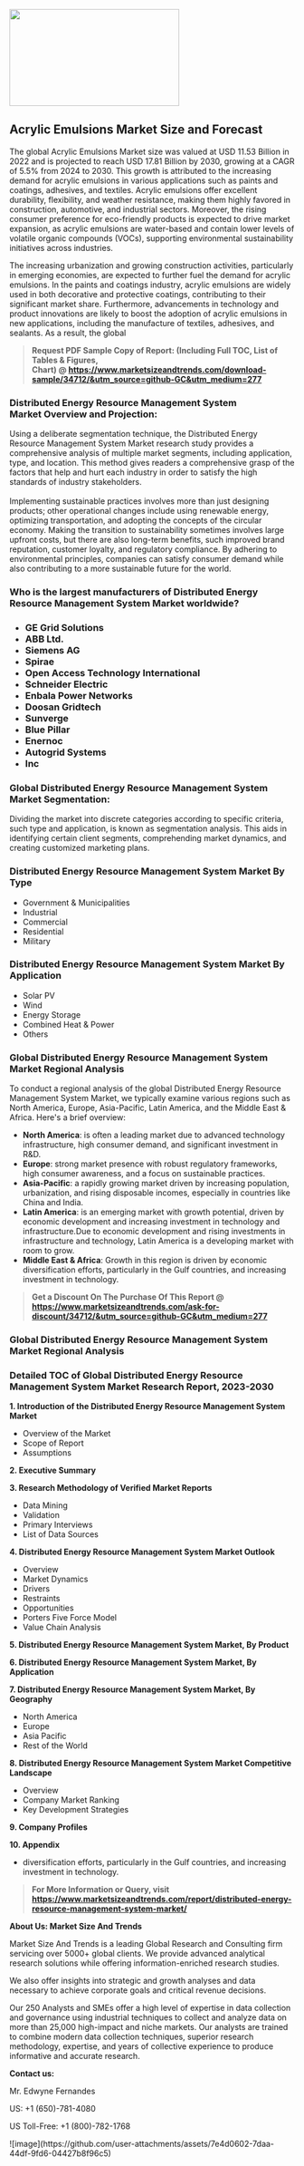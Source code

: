 <p><img class="alignnone size-medium wp-image-20088" src="https://ffe5etoiles.com/wp-content/uploads/2024/12/MST1-300x171.png" alt="" width="300" height="171" /></p><h2>Acrylic Emulsions Market Size and Forecast</h2><p>The global Acrylic Emulsions Market size was valued at USD 11.53 Billion in 2022 and is projected to reach USD 17.81 Billion by 2030, growing at a CAGR of 5.5% from 2024 to 2030. This growth is attributed to the increasing demand for acrylic emulsions in various applications such as paints and coatings, adhesives, and textiles. Acrylic emulsions offer excellent durability, flexibility, and weather resistance, making them highly favored in construction, automotive, and industrial sectors. Moreover, the rising consumer preference for eco-friendly products is expected to drive market expansion, as acrylic emulsions are water-based and contain lower levels of volatile organic compounds (VOCs), supporting environmental sustainability initiatives across industries.</p><p>The increasing urbanization and growing construction activities, particularly in emerging economies, are expected to further fuel the demand for acrylic emulsions. In the paints and coatings industry, acrylic emulsions are widely used in both decorative and protective coatings, contributing to their significant market share. Furthermore, advancements in technology and product innovations are likely to boost the adoption of acrylic emulsions in new applications, including the manufacture of textiles, adhesives, and sealants. As a result, the global</p><blockquote id="" class=""><strong>Request PDF Sample Copy of Report: (Including Full TOC, List of Tables &amp; Figures, Chart)&nbsp;@&nbsp;<strong><a href="https://www.marketsizeandtrends.com/download-sample/34712/&utm_source=github-GC&utm_medium=277" target="_blank">https://www.marketsizeandtrends.com/download-sample/34712/&utm_source=github-GC&utm_medium=277</a></strong></strong></blockquote><h3 id="" class="">Distributed Energy Resource Management System Market&nbsp;Overview and Projection:</h3><p id="" class="">Using a deliberate segmentation technique, the Distributed Energy Resource Management System Market research study provides a comprehensive analysis of multiple market segments, including application, type, and location. This method gives readers a comprehensive grasp of the factors that help and hurt each industry in order to satisfy the high standards of industry stakeholders. <br /> <br />Implementing sustainable practices involves more than just designing products; other operational changes include using renewable energy, optimizing transportation, and adopting the concepts of the circular economy. Making the transition to sustainability sometimes involves large upfront costs, but there are also long-term benefits, such improved brand reputation, customer loyalty, and regulatory compliance. By adhering to environmental principles, companies can satisfy consumer demand while also contributing to a more sustainable future for the world.</p><h3 id="" class="">Who is the largest manufacturers of&nbsp;Distributed Energy Resource Management System Market worldwide?</h3><h3 class=""><p><ul><li>GE Grid Solutions </li><li> ABB Ltd. </li><li> Siemens AG </li><li> Spirae </li><li> Open Access Technology International </li><li> Schneider Electric </li><li> Enbala Power Networks </li><li> Doosan Gridtech </li><li> Sunverge </li><li> Blue Pillar </li><li> Enernoc </li><li> Autogrid Systems </li><li> Inc</li></ul></p></h3><h3 id="" class="">Global&nbsp;Distributed Energy Resource Management System Market Segmentation:</h3><p id="" class="">Dividing the market into discrete categories according to specific criteria, such type and application, is known as segmentation analysis. This aids in identifying certain client segments, comprehending market dynamics, and creating customized marketing plans.</p><h3 id="" class="">Distributed Energy Resource Management System Market&nbsp;By Type</h3><p><p><ul><li>Government & Municipalities </li><li> Industrial </li><li> Commercial </li><li> Residential </li><li> Military</p></li></ul></p></p><h3 id="" class="">Distributed Energy Resource Management System Market&nbsp;By Application</h3><p class=""><p><ul><li>Solar PV </li><li> Wind </li><li> Energy Storage </li><li> Combined Heat & Power </li><li> Others</li></ul></p></p><h3 id="" class="">Global Distributed Energy Resource Management System Market Regional Analysis</h3><p id="" class="">To conduct a regional analysis of the global Distributed Energy Resource Management System Market, we typically examine various regions such as North America, Europe, Asia-Pacific, Latin America, and the Middle East &amp; Africa. Here's a brief overview:</p><ul><li><strong>North America</strong>: is often a leading market due to advanced technology infrastructure, high consumer demand, and significant investment in R&amp;D.</li><li><strong>Europe</strong>: strong market presence with robust regulatory frameworks, high consumer awareness, and a focus on sustainable practices.</li><li><strong>Asia-Pacific</strong>: a rapidly growing market driven by increasing population, urbanization, and rising disposable incomes, especially in countries like China and India.</li><li><strong>Latin America</strong>: is an emerging market with growth potential, driven by economic development and increasing investment in technology and infrastructure.Due to economic development and rising investments in infrastructure and technology, Latin America is a developing market with room to grow.</li><li><strong>Middle East &amp; Africa</strong>: Growth in this region is driven by economic diversification efforts, particularly in the Gulf countries, and increasing investment in technology.</li></ul><blockquote id="" class=""><strong>Get a Discount On The Purchase Of This Report @ <strong><a href="https://www.marketsizeandtrends.com/ask-for-discount/34712/&utm_source=github-GC&utm_medium=277" target="_blank">https://www.marketsizeandtrends.com/ask-for-discount/34712/&utm_source=github-GC&utm_medium=277</a></strong></strong></blockquote><h3 id="" class="">Global Distributed Energy Resource Management System Market Regional Analysis</h3><h3 id="" class="">Detailed TOC of Global Distributed Energy Resource Management System Market Research Report, 2023-2030</h3><p id="" class=""><strong>1. Introduction of the Distributed Energy Resource Management System Market</strong></p><ul><li>Overview of the Market</li><li>Scope of Report</li><li>Assumptions</li></ul><p id="" class=""><strong>2. Executive Summary</strong></p><p id="" class=""><strong>3. Research Methodology of Verified Market Reports</strong></p><ul><li>Data Mining</li><li>Validation</li><li>Primary Interviews</li><li>List of Data Sources</li></ul><p id="" class=""><strong>4. Distributed Energy Resource Management System Market Outlook</strong></p><ul><li>Overview</li><li>Market Dynamics</li><li>Drivers</li><li>Restraints</li><li>Opportunities</li><li>Porters Five Force Model</li><li>Value Chain Analysis</li></ul><p id="" class=""><strong>5. Distributed Energy Resource Management System Market, By Product</strong></p><p id="" class=""><strong>6. Distributed Energy Resource Management System Market, By Application</strong></p><p id="" class=""><strong>7. Distributed Energy Resource Management System Market, By Geography</strong></p><ul><li>North America</li><li>Europe</li><li>Asia Pacific</li><li>Rest of the World</li></ul><p id="" class=""><strong>8. Distributed Energy Resource Management System Market Competitive Landscape</strong></p><ul><li>Overview</li><li>Company Market Ranking</li><li>Key Development Strategies</li></ul><p id="" class=""><strong>9. Company Profiles</strong></p><p id="" class=""><strong>10. Appendix</strong></p><ul><li>diversification efforts, particularly in the Gulf countries, and increasing investment in technology.</li></ul><blockquote id="" class=""><strong>For More Information or Query, visit <strong><strong><a href="https://www.marketsizeandtrends.com/report/distributed-energy-resource-management-system-market/" target="_blank">https://www.marketsizeandtrends.com/report/distributed-energy-resource-management-system-market/</a></strong></strong></strong></blockquote><p id="" class=""><strong>About Us: Market Size And Trends</strong></p><p id="" class="">Market Size And Trends is a leading Global Research and Consulting firm servicing over 5000+ global clients. We provide advanced analytical research solutions while offering information-enriched research studies.</p><p id="" class="">We also offer insights into strategic and growth analyses and data necessary to achieve corporate goals and critical revenue decisions.</p><p id="" class="">Our 250 Analysts and SMEs offer a high level of expertise in data collection and governance using industrial techniques to collect and analyze data on more than 25,000 high-impact and niche markets. Our analysts are trained to combine modern data collection techniques, superior research methodology, expertise, and years of collective experience to produce informative and accurate research.</p><p id="" class=""><strong>Contact us:</strong></p><p id="" class="">Mr. Edwyne Fernandes</p><p id="" class="">US: +1 (650)-781-4080</p><p id="" class="">US Toll-Free: +1 (800)-782-1768</p>
![image](https://github.com/user-attachments/assets/7e4d0602-7daa-44df-9fd6-04427b8f96c5)
